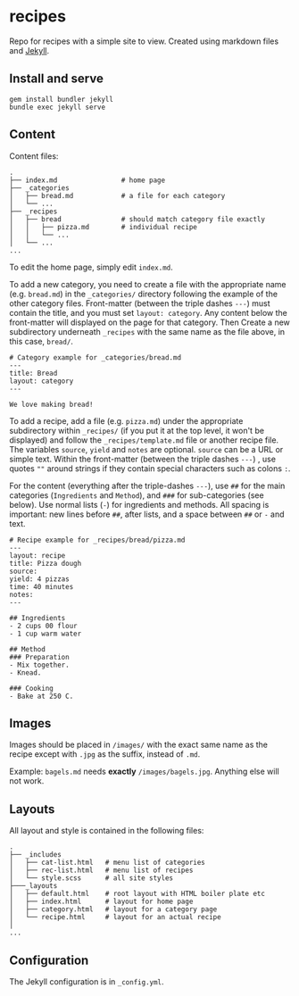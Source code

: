# recipes
Repo for recipes with a simple site to view. Created using markdown files and [Jekyll](https://jekyllrb.com/).

## Install and serve
```
gem install bundler jekyll
bundle exec jekyll serve
```

## Content
Content files:
```
.
├── index.md                # home page
├── _categories
│   ├── bread.md            # a file for each category
│   └── ...
├── _recipes
│   ├── bread               # should match category file exactly
│   │   ├── pizza.md        # individual recipe
│   │   └── ...
│   └── ...
...

```

To edit the home page, simply edit `index.md`.

To add a new category, you need to create a file with the appropriate name (e.g. `bread.md`) in the `_categories/` directory following the example of the other category files. Front-matter (between the triple dashes `---`) must contain the title, and you must set `layout: category`. Any content below the front-matter will displayed on the page for that category. Then Create a new subdirectory underneath `_recipes` with the same name as the file above, in this case, `bread/`.

```
# Category example for _categories/bread.md
---
title: Bread
layout: category
---

We love making bread!
```

To add a recipe, add a file (e.g. `pizza.md`) under the appropriate subdirectory within `_recipes/` (if you put it at the top level, it won't be displayed) and follow the `_recipes/template.md` file or another recipe file. The variables `source`, `yield` and `notes` are optional. `source` can be a URL or simple text. Within the front-matter (between the triple dashes `---`) , use quotes `""` around strings if they contain special characters such as colons `:`.

For the content (everything after the triple-dashes `---`), use `##` for the main categories (`Ingredients` and `Method`), and `###` for sub-categories (see below). Use normal lists (`-`) for ingredients and methods. All spacing is important: new lines before `##`, after lists, and a space between `##` or `-` and text.

```
# Recipe example for _recipes/bread/pizza.md
---
layout: recipe
title: Pizza dough
source:
yield: 4 pizzas
time: 40 minutes
notes:
---

## Ingredients
- 2 cups 00 flour
- 1 cup warm water

## Method
### Preparation
- Mix together.
- Knead.

### Cooking
- Bake at 250 C.
```

## Images
Images should be placed in `/images/` with the exact same name as the recipe except with `.jpg` as the suffix, instead of `.md`.

Example: `bagels.md` needs **exactly** `/images/bagels.jpg`. Anything else will not work.

## Layouts
All layout and style is contained in the following files:
```
.
├── _includes
│   ├── cat-list.html   # menu list of categories
│   ├── rec-list.html   # menu list of recipes
│   └── style.scss      # all site styles
├───_layouts
│   ├── default.html    # root layout with HTML boiler plate etc
│   ├── index.html      # layout for home page
│   ├── category.html   # layout for a category page
│   └── recipe.html     # layout for an actual recipe
│
...
```

## Configuration
The Jekyll configuration is in `_config.yml`.
